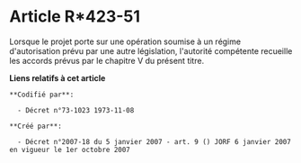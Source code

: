 # Article R*423-51

Lorsque le projet porte sur une opération soumise à un régime d'autorisation prévu par une autre législation, l'autorité
compétente recueille les accords prévus par le chapitre V du présent titre.

**Liens relatifs à cet article**

	**Codifié par**:

	  - Décret n°73-1023 1973-11-08

	**Créé par**:

	  - Décret n°2007-18 du 5 janvier 2007 - art. 9 () JORF 6 janvier 2007 en vigueur le 1er octobre 2007
